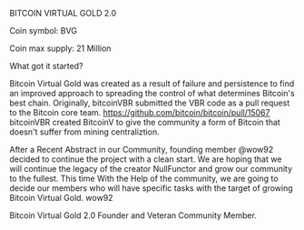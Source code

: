 BITCOIN VIRTUAL GOLD 2.0 


Coin symbol: BVG


Coin max supply: 21 Million



What got it started?


Bitcoin Virtual Gold was created as a result of failure and persistence to find an improved approach to spreading the control of what determines Bitcoin's best chain. Originally, bitcoinVBR submitted the VBR code as a pull request to the Bitcoin core team. https://github.com/bitcoin/bitcoin/pull/15067 bitcoinVBR created BitcoinV to give the community a form of Bitcoin that doesn't suffer from mining centraliztion.


After a Recent Abstract in our Community, founding member @wow92 decided to continue the project with a clean start. We are hoping that we will continue the legacy of the creator NullFunctor and grow our community to the fullest. This time With the Help of the community, we are going to decide our members who will have specific tasks with the target of growing Bitcoin Virtual Gold.
wow92

Bitcoin Virtual Gold 2.0 Founder and Veteran Community Member.

